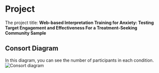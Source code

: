 
# Project
The project title:
**Web-based Interpretation Training for Anxiety: Testing Target Engagement and Effectiveness For a Treatment-Seeking Community Sample**

## Consort Diagram
In this diagram, you can see the number of participants in each condition.
![Consort diagram](https://github.com/TeachmanLab/R34-Data/blob/master/Consort%20Diagram.png)


